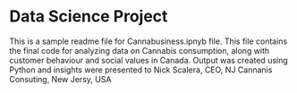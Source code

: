 # Data Science Project

This is a sample readme file for Cannabusiness.ipnyb file. 
This file contains the final code for analyzing data on Cannabis consumption, 
along with customer behaviour and social values in Canada.
Output was created using Python and insights were presented to Nick Scalera, CEO, NJ Cannanis Consuting, New Jersy, USA

